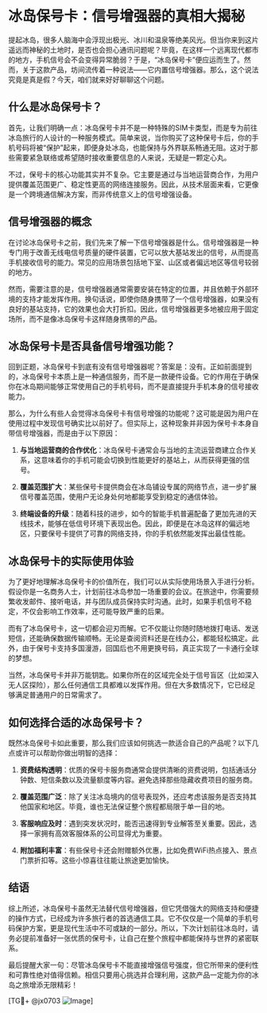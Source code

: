 # 冰岛保号卡：信号增强器的真相大揭秘

提起冰岛，很多人脑海中会浮现出极光、冰川和温泉等绝美风光。但当你来到这片遥远而神秘的土地时，是否也会担心通讯问题呢？毕竟，在这样一个远离现代都市的地方，手机信号会不会变得异常脆弱？于是，“冰岛保号卡”便应运而生了。然而，关于这款产品，坊间流传着一种说法——它内置信号增强器。那么，这个说法究竟是真是假？今天，咱们就来好好聊聊这个问题。

## 什么是冰岛保号卡？

首先，让我们明确一点：冰岛保号卡并不是一种特殊的SIM卡类型，而是专为前往冰岛旅行的人设计的一种服务模式。简单来说，当你购买了这种保号卡后，你的手机号码将被“保护”起来，即便身处冰岛，也能保持与外界联系畅通无阻。这对于那些需要紧急联络或希望随时接收重要信息的人来说，无疑是一颗定心丸。

不过，保号卡的核心功能其实并不复杂。它主要是通过与当地运营商合作，为用户提供覆盖范围更广、稳定性更高的网络连接服务。因此，从技术层面来看，它更像是一个跨境通信解决方案，而非传统意义上的信号增强设备。

## 信号增强器的概念

在讨论冰岛保号卡之前，我们先来了解一下信号增强器是什么。信号增强器是一种专门用于改善无线电信号质量的硬件装置，它可以放大基站发出的信号，从而提高手机接收信号的能力。常见的应用场景包括地下室、山区或者偏远地区等信号较弱的地方。

然而，需要注意的是，信号增强器通常需要安装在特定的位置，并且依赖于外部环境的支持才能发挥作用。换句话说，即使你随身携带了一个信号增强器，如果没有良好的基站支持，它的效果也会大打折扣。因此，信号增强器更多地被应用于固定场所，而不是像冰岛保号卡这样随身携带的产品。

## 冰岛保号卡是否具备信号增强功能？

回到正题，冰岛保号卡到底有没有信号增强器呢？答案是：没有。正如前面提到的，冰岛保号卡本质上是一种通信服务，而不是一款硬件设备。它的作用在于确保你在冰岛期间能够正常使用自己的手机号码，而不是直接提升手机本身的信号接收能力。

那么，为什么有些人会觉得冰岛保号卡有信号增强的功能呢？这可能是因为用户在使用过程中发现信号确实比以前好了。但实际上，这种现象并非因为保号卡本身自带信号增强器，而是由于以下原因：

1. **与当地运营商的合作优化**：冰岛保号卡通常会与当地的主流运营商建立合作关系，这意味着你的手机可能会切换到性能更好的基站上，从而获得更强的信号。
   
2. **覆盖范围扩大**：某些保号卡提供商会在冰岛铺设专属的网络节点，进一步扩展信号覆盖范围，使用户无论身处何地都能享受到稳定的通信体验。

3. **终端设备的升级**：随着科技的进步，如今的智能手机普遍配备了更加先进的天线技术，能够在低信号环境下表现出色。因此，即便是在冰岛这样的偏远地区，只要保号卡提供了可靠的网络支持，你的手机依然能发挥出最佳性能。

## 冰岛保号卡的实际使用体验

为了更好地理解冰岛保号卡的价值所在，我们可以从实际使用场景入手进行分析。假设你是一名商务人士，计划前往冰岛参加一场重要的会议。在旅途中，你需要频繁收发邮件、接听电话，并与团队成员保持实时沟通。此时，如果手机信号不稳定，不仅会影响工作效率，还可能导致严重的后果。

而有了冰岛保号卡，这一切都会迎刃而解。它不仅能让你随时随地拨打电话、发送短信，还能确保数据传输顺畅。无论是查阅资料还是在线办公，都能轻松搞定。此外，由于保号卡支持多国漫游，回国后也不用更换号码，真正实现了一卡通行全球的梦想。

当然，冰岛保号卡并非万能钥匙。如果你所在的区域完全处于信号盲区（比如深入无人区探险），那么任何通信工具都难以发挥作用。但在大多数情况下，它已经足够满足普通用户的日常需求了。

## 如何选择合适的冰岛保号卡？

既然冰岛保号卡如此重要，那么我们应该如何挑选一款适合自己的产品呢？以下几点或许可以帮助你做出明智的选择：

1. **资费结构透明**：优质的保号卡服务商通常会提供清晰的资费说明，包括通话分钟数、短信条数以及流量额度等内容。避免选择那些隐藏收费项目的服务商。

2. **覆盖范围广泛**：除了关注冰岛境内的信号表现外，还应考虑该服务是否支持其他国家和地区。毕竟，谁也无法保证整个旅程都局限于单一目的地。

3. **客服响应及时**：遇到突发状况时，能否迅速得到专业解答至关重要。因此，选择一家拥有高效客服体系的公司显得尤为重要。

4. **附加福利丰富**：有些保号卡还会附赠额外优惠，比如免费WiFi热点接入、景点门票折扣等。这些小惊喜往往能让旅途更加愉快。

## 结语

综上所述，冰岛保号卡虽然无法替代信号增强器，但它凭借强大的网络支持和便捷的操作方式，已经成为许多旅行者的首选通信工具。它不仅仅是一个简单的手机号码保护方案，更是现代生活中不可或缺的一部分。所以，下次计划前往冰岛时，请务必提前准备好一张优质的保号卡，让自己在整个旅程中都能保持与世界的紧密联系。

最后提醒大家一句：尽管冰岛保号卡不能直接增强信号强度，但它所带来的便利性和可靠性绝对值得信赖。相信只要用心挑选并合理利用，这款产品一定能为你的冰岛之旅增添无限精彩！

[TG💪+ @jx0703 ![Image](https://github.com/user-attachments/assets/dbca1d08-cadb-493c-b0ec-ad6f7a83f270)]